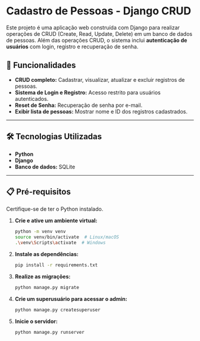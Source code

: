 # Cadastro de Pessoas - Django CRUD

Este projeto é uma aplicação web construída com Django para realizar operações de CRUD (Create, Read, Update, Delete) em um banco de dados de pessoas. Além das operações CRUD, o sistema inclui **autenticação de usuários** com login, registro e recuperação de senha.

## 🚀 Funcionalidades

- **CRUD completo:** Cadastrar, visualizar, atualizar e excluir registros de pessoas.
- **Sistema de Login e Registro:** Acesso restrito para usuários autenticados.
- **Reset de Senha:** Recuperação de senha por e-mail.
- **Exibir lista de pessoas:** Mostrar nome e ID dos registros cadastrados.

---

## 🛠 Tecnologias Utilizadas

- **Python**
- **Django**
- **Banco de dados:** SQLite

---

## 📋 Pré-requisitos

Certifique-se de ter o Python instalado. 

1. **Crie e ative um ambiente virtual:**
   ```bash
   python -m venv venv
   source venv/bin/activate  # Linux/macOS
   .\venv\Scripts\activate  # Windows

2. **Instale as dependências:**
   ```bash
   pip install -r requirements.txt

3. **Realize as migrações:**
   ```bash
   python manage.py migrate

4. **Crie um superusuário para acessar o admin:**
   ```bash
   python manage.py createsuperuser

5. **Inicie o servidor:**
   ```bash
   python manage.py runserver



